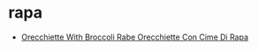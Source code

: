 # rapa

 * [Orecchiette With Broccoli Rabe Orecchiette Con Cime Di Rapa](../index/o/orecchiette-with-broccoli-rabe-orecchiette-con-cime-di-rapa-51112630.json)
